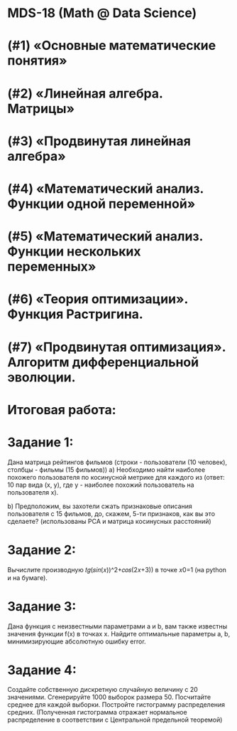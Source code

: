 # MDS-18 (Math @ Data Science)

# (#1) «Основные математические понятия» 

# (#2) «Линейная алгебра. Матрицы» 

# (#3) «Продвинутая линейная алгебра» 

# (#4) «Математический анализ. Функции одной переменной» 

# (#5) «Математический анализ. Функции нескольких переменных»

# (#6) «Теория оптимизации». Функция Растригина.

# (#7) «Продвинутая оптимизация». Алгоритм дифференциальной эволюции.

# Итоговая работа:
# Задание 1:
 Дана матрица рейтингов фильмов (строки - пользователи (10 человек), столбцы - фильмы (15 фильмов))
 a) Необходимо найти наиболее похожего пользователя по косинусной метрике для каждого из 
    (ответ: 10 пар вида (x, y), где y - наиболее похожий пользователь на пользователя x).
    
 b) Предположим, вы захотели сжать признаковые описания пользователя с 15 фильмов, до, 
    скажем, 5-ти признаков, как вы это сделаете? (использованы PCA и матрица косинусных расстояний)
    
# Задание 2:
 Вычислите производную  𝑡𝑔(𝑠𝑖𝑛(𝑥))^2+𝑐𝑜𝑠(2𝑥+3))  в точке  𝑥0=1  (на python и на бумаге).
 
# Задание 3:
 Дана функция с неизвестными параметрами a и b, вам также известны значения функции f(x) в точках x. 
 Найдите оптимальные параметры a, b, минимизирующие абсолютную ошибку error.
 
# Задание 4:
 Создайте собственную дискретную случайную величину с 20 значениями. 
 Сгенерируйте 1000 выборок размера 50. 
 Посчитайте среднее для каждой выборки. 
 Постройте гистограмму распределения средних. (Полученная гистограмма отражает нормальное распределение в соответствии с Центральной предельной теоремой)
